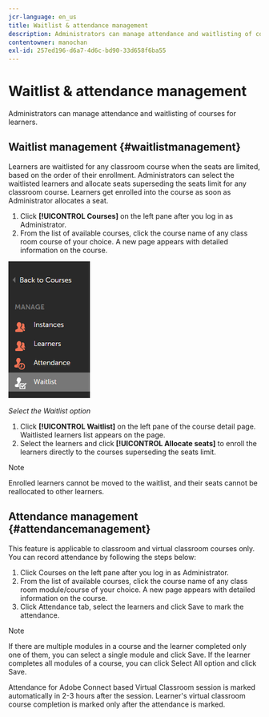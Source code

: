 ```yaml
---
jcr-language: en_us
title: Waitlist & attendance management
description: Administrators can manage attendance and waitlisting of courses for learners.
contentowner: manochan
exl-id: 257ed196-d6a7-4d6c-bd90-33d658f6ba55
---
```

# Waitlist & attendance management

Administrators can manage attendance and waitlisting of courses for learners.

## Waitlist management {#waitlistmanagement}

Learners are waitlisted for any classroom course when the seats are limited, based on the order of their enrollment. Administrators can select the waitlisted learners and allocate seats superseding the seats limit for any classroom course. Learners get enrolled into the course as soon as Administrator allocates a seat.

1. Click **[!UICONTROL Courses]** on the left pane after you log in as Administrator.
1. From the list of available courses, click the course name of any class room course of your choice. A new page appears with detailed information on the course.

![](assets/waitlist-and-attendance-mgmnt.png)

*Select the Waitlist option*

1. Click **[!UICONTROL Waitlist]** on the left pane of the course detail page. Waitlisted learners list appears on the page.
1. Select the learners and click **[!UICONTROL Allocate seats]** to enroll the learners directly to the courses superseding the seats limit.

>[!NOTE]
>
>Enrolled learners cannot be moved to the waitlist, and their seats cannot be reallocated to other learners.

## Attendance management {#attendancemanagement}

This feature is applicable to classroom and virtual classroom courses only. You can record attendance by following the steps below:

1. Click Courses on the left pane after you log in as Administrator.
1. From the list of available courses, click the course name of any class room module/course of your choice. A new page appears with detailed information on the course.
1. Click Attendance tab, select the learners and click Save to mark the attendance.

>[!NOTE]
>
>If there are multiple modules in a course and the learner completed only one of them, you can select a single module and click Save. If the learner completes all modules of a course, you can click Select All option and click Save.

Attendance for Adobe Connect based Virtual Classroom session is marked automatically in 2-3 hours after the session. Learner's virtual classroom course completion is marked only after the attendance is marked.
